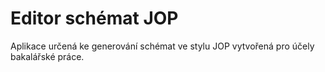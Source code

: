 # Editor schémat JOP
Aplikace určená ke generování schémat ve stylu JOP vytvořená pro účely bakalářské práce.
